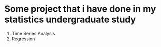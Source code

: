 # Some project that i have done in my statistics undergraduate study

1. Time Series Analysis
2. Regression
